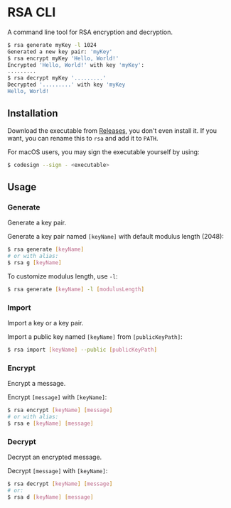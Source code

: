 # RSA CLI

A command line tool for RSA encryption and decryption.

```sh
$ rsa generate myKey -l 1024
Generated a new key pair: 'myKey'
$ rsa encrypt myKey 'Hello, World!'
Encrypted 'Hello, World!' with key 'myKey':
.........
$ rsa decrypt myKey '.........'
Decrypted '.........' with key 'myKey
Hello, World!
```

## Installation

Download the executable from [Releases](https://github.com/MrWillCom/rsa-cli/releases), you don't even install it. If you want, you can rename this to `rsa` and add it to `PATH`.

For macOS users, you may sign the executable yourself by using:

```sh
$ codesign --sign - <executable>
```

## Usage

### Generate

Generate a key pair.

Generate a key pair named `[keyName]` with default modulus length (2048):

```sh
$ rsa generate [keyName]
# or with alias:
$ rsa g [keyName]
```

To customize modulus length, use `-l`:

```sh
$ rsa generate [keyName] -l [modulusLength]
```

### Import

Import a key or a key pair.

Import a public key named `[keyName]` from `[publicKeyPath]`:

```sh
$ rsa import [keyName] --public [publicKeyPath]
```

### Encrypt

Encrypt a message.

Encrypt `[message]` with `[keyName]`:

```sh
$ rsa encrypt [keyName] [message]
# or with alias:
$ rsa e [keyName] [message]
```

### Decrypt

Decrypt an encrypted message.

Decrypt `[message]` with `[keyName]`:

```sh
$ rsa decrypt [keyName] [message]
# or:
$ rsa d [keyName] [message]
```
